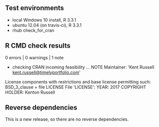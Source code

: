 ## Test environments
* local Windows 10 install, R 3.3.1
* ubuntu 12.04 (on travis-ci), R 3.3.1
* rhub check_for_cran

## R CMD check results

0 errors | 0 warnings | 1 note

* checking CRAN incoming feasibility ... NOTE
Maintainer: 'Kent Russell <kent.russell@timelyportfolio.com>'

License components with restrictions and base license permitting such:
  BSD_3_clause + file LICENSE
File 'LICENSE':
  YEAR: 2017
  COPYRIGHT HOLDER: Kenton Russell

## Reverse dependencies

This is a new release, so there are no reverse dependencies.
